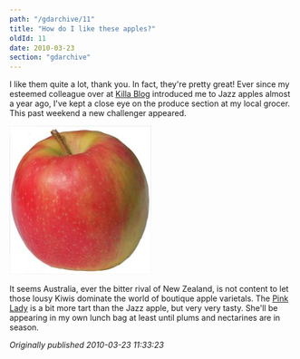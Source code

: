 ```yaml
---
path: "/gdarchive/11"
title: "How do I like these apples?"
oldId: 11
date: 2010-03-23
section: "gdarchive"
---
```

I like them quite a lot, thank you. In fact, they're pretty great! Ever since my esteemed colleague over at [Killa Blog](http://kil22.blogspot.com/2009/04/and-all-that-jazz-apples.html) introduced me to Jazz apples almost a year ago, I've kept a close eye on the produce section at my local grocer. This past weekend a new challenger appeared. 

![Pink Lady apple](./pinklady.jpg)

It seems Australia, ever the bitter rival of New Zealand, is not content to let those lousy Kiwis dominate the world of boutique apple varietals. The [Pink Lady](http://en.wikipedia.org/wiki/Pink_lady_apple) is a bit more tart than the Jazz apple, but very very tasty. She'll be appearing in my own lunch bag at least until plums and nectarines are in season.

*Originally published 2010-03-23 11:33:23*